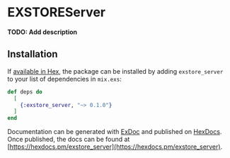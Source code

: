 # EXSTOREServer

**TODO: Add description**

## Installation

If [available in Hex](https://hex.pm/docs/publish), the package can be installed
by adding `exstore_server` to your list of dependencies in `mix.exs`:

```elixir
def deps do
  [
    {:exstore_server, "~> 0.1.0"}
  ]
end
```

Documentation can be generated with [ExDoc](https://github.com/elixir-lang/ex_doc)
and published on [HexDocs](https://hexdocs.pm). Once published, the docs can
be found at [https://hexdocs.pm/exstore_server](https://hexdocs.pm/exstore_server).

